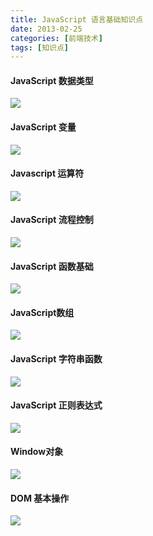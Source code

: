 ```yaml
---
title: JavaScript 语言基础知识点
date: 2013-02-25
categories: [前端技术]
tags: [知识点]
---
```


#### JavaScript 数据类型
![](/2013/02/25/JavaScript数据类型.gif)

#### JavaScript 变量
![](/2013/02/25/JavaScript变量.gif)

#### Javascript 运算符
![](/2013/02/25/Javascript运算符.gif)

#### JavaScript 流程控制
![](/2013/02/25/JavaScript流程控制.gif)

#### JavaScript 函数基础
![](/2013/02/25/JavaScript函数基础.gif)

#### JavaScript数组
![](/2013/02/25/JavaScript数组.gif)

#### JavaScript 字符串函数
![](/2013/02/25/JavaScript字符串函数.gif)

#### JavaScript 正则表达式
![](/2013/02/25/JavaScript正则表达式.gif)

#### Window对象
![](/2013/02/25/Window对象.gif)

#### DOM 基本操作
![](/2013/02/25/DOM基本操作.gif)

